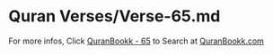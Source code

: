 # Quran Verses/Verse-65.md 

For more infos, Click [QuranBookk - 65](https://www.quranbookk.com/quran/search?q=65) to Search at [QuranBookk.com](http://quranbookk.com/)